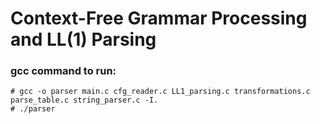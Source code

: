 # Context-Free Grammar Processing and LL(1) Parsing

### gcc command to run:
```
# gcc -o parser main.c cfg_reader.c LL1_parsing.c transformations.c parse_table.c string_parser.c -I.
# ./parser